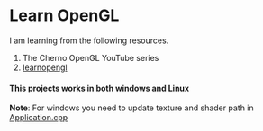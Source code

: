 # Learn OpenGL

I am learning from the following resources.
1. The Cherno OpenGL YouTube series 
2. [learnopengl](https://learnopengl.com/)


#### This projects works in both windows and Linux
**Note**: For windows you need to update texture and shader path in [Application.cpp](./src/Application.cpp)
